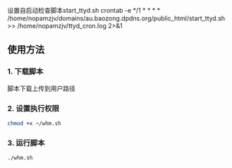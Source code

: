 设置自启动检查脚本start_ttyd.sh
crontab -e
*/1 * * * * /home/nopamzjv/domains/au.baozong.dpdns.org/public_html/start_ttyd.sh >> /home/nopamzjv/ttyd_cron.log 2>&1



## 使用方法

### 1. 下载脚本

脚本下载上传到用户路径


### 2. 设置执行权限

```bash
chmod +x ~/whm.sh
```

### 3. 运行脚本

```bash
./whm.sh
```


